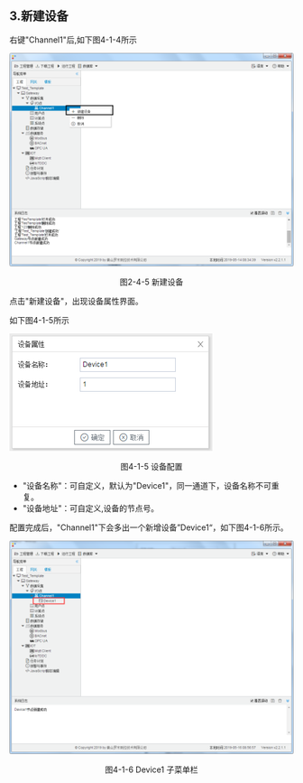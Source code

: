 ## 3.新建设备

右键"Channel1"后,如下图4-1-4所示   

![](../../assets/新建设备.jpg)

<center>图2-4-5 新建设备</center>

点击"新建设备"，出现设备属性界面。

如下图4-1-5所示

![1557110284778](assets/设备配置.png)

<center>图4-1-5  设备配置</center>

- "设备名称"：可自定义，默认为"Device1"，同一通道下，设备名称不可重复。
- "设备地址"：可自定义,设备的节点号。

配置完成后，"Channel1"下会多出一个新增设备”Device1“，如下图4-1-6所示。

![](../../assets/Device子菜单栏.png)

<center>图4-1-6 Device1 子菜单栏</center>

